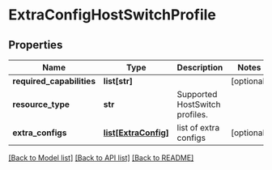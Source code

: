 # ExtraConfigHostSwitchProfile

## Properties
Name | Type | Description | Notes
------------ | ------------- | ------------- | -------------
**required_capabilities** | **list[str]** |  | [optional] 
**resource_type** | **str** | Supported HostSwitch profiles. | 
**extra_configs** | [**list[ExtraConfig]**](ExtraConfig.md) | list of extra configs | [optional] 

[[Back to Model list]](../README.md#documentation-for-models) [[Back to API list]](../README.md#documentation-for-api-endpoints) [[Back to README]](../README.md)

